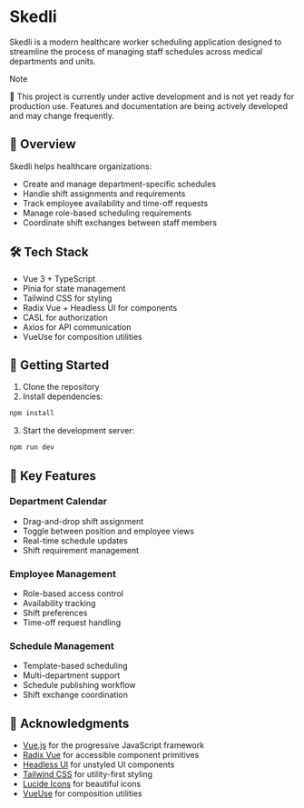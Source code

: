 # Skedli

Skedli is a modern healthcare worker scheduling application designed to streamline the process of managing staff schedules across medical departments and units.

> [!NOTE]  
> 🚧 This project is currently under active development and is not yet ready for production use. Features and documentation are being actively developed and may change frequently.

## 🏥 Overview

Skedli helps healthcare organizations:
- Create and manage department-specific schedules
- Handle shift assignments and requirements
- Track employee availability and time-off requests
- Manage role-based scheduling requirements
- Coordinate shift exchanges between staff members

## 🛠 Tech Stack

- Vue 3 + TypeScript
- Pinia for state management
- Tailwind CSS for styling
- Radix Vue + Headless UI for components
- CASL for authorization
- Axios for API communication
- VueUse for composition utilities

## 🚀 Getting Started

1. Clone the repository
2. Install dependencies:

```bash
npm install
```

3. Start the development server:

```bash
npm run dev
```

## 🔑 Key Features

### Department Calendar
- Drag-and-drop shift assignment
- Toggle between position and employee views
- Real-time schedule updates
- Shift requirement management

### Employee Management
- Role-based access control
- Availability tracking
- Shift preferences
- Time-off request handling

### Schedule Management
- Template-based scheduling
- Multi-department support
- Schedule publishing workflow
- Shift exchange coordination


## 🙏 Acknowledgments

- [Vue.js](https://vuejs.org/) for the progressive JavaScript framework
- [Radix Vue](https://www.radix-vue.com/) for accessible component primitives
- [Headless UI](https://headlessui.com/) for unstyled UI components
- [Tailwind CSS](https://tailwindcss.com/) for utility-first styling
- [Lucide Icons](https://lucide.dev/) for beautiful icons
- [VueUse](https://vueuse.org/) for composition utilities

